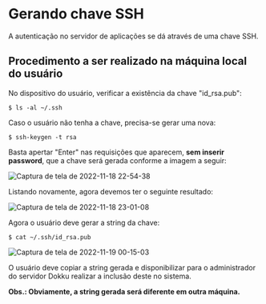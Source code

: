 # Gerando chave SSH

A autenticação no servidor de aplicações se dá através de uma chave SSH.

## Procedimento a ser realizado na **máquina local do usuário**

No dispositivo do usuário, verificar a existência da chave "id_rsa.pub":
```
$ ls -al ~/.ssh
```
Caso o usuário não tenha a chave, precisa-se gerar uma nova:
```
$ ssh-keygen -t rsa
```
Basta apertar "Enter" nas requisições que aparecem, **sem inserir password**, que a chave será gerada conforme a imagem a seguir:

![Captura de tela de 2022-11-18 22-54-38](https://user-images.githubusercontent.com/83249854/202828866-abed049b-0aef-453c-8cae-04d3fcea8763.png)

Listando novamente, agora devemos ter o seguinte resultado:

![Captura de tela de 2022-11-18 23-01-08](https://user-images.githubusercontent.com/83249854/202829105-716c1447-4632-41f6-970b-e1d7ebad2578.png)

Agora o usuário deve gerar a string da chave:
```
$ cat ~/.ssh/id_rsa.pub 
```
![Captura de tela de 2022-11-19 00-15-03](https://user-images.githubusercontent.com/83249854/202831595-728493eb-0f56-4a12-ad9b-bed66fdfd13f.png)

O usuário deve copiar a string gerada e disponibilizar para o administrador do servidor Dokku realizar a inclusão deste no sistema.

**Obs.: Obviamente, a string gerada será diferente em outra máquina.**